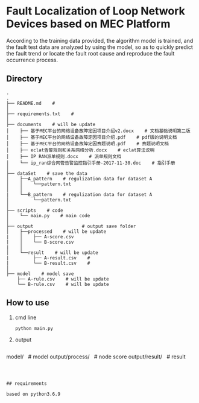 # Fault Localization of Loop Network Devices based on MEC Platform

According to the training data provided, the algorithm model is trained, and the fault test data are analyzed by using the model, so as to quickly predict the fault trend or locate the fault root cause and reproduce the fault occurrence process.

## Directory

```
.
.
├── README.md    #
│
├── requirements.txt    # 
│
├── documents    # will be update
│    ├── 基于MEC平台的网络设备故障定因项目介绍v2.docx    # 文档基础说明第二版
│    ├── 基于MEC平台的网络设备故障定因项目介绍.pdf    # pdf版的说明文档
│    ├── 基于MEC平台的网络设备故障定因赛题说明.pdf    # 赛题说明文档
│    ├── eclat告警规则和关系网络分析.docx    # eclat算法说明
│    ├── IP RAN派单规则.docx    # 派单规则文档 
│    └── ip_ran综合网管告警监控指引手册-2017-11-30.doc    # 指引手册
│
├── dataSet    # save the data 
│    ├──A_pattern    # regulization data for dataset A
│    │    └──pattern.txt    
│    │
|    └──B_pattern    # regulization data for dataset A
│         └──pattern.txt    
│
├── scripts    # code   
│    └── main.py    # main code
│
├── output                  # output save folder
│    ├──processed    # will be update
|    │    ├── A-score.csv    
|    │    └── B-score.csv    
|    │ 
│    └──result    # will be update
|         ├── A-result.csv    #
|         └── B-result.csv    # 
│
├── model    # model save 
    ├── A-rule.csv    # will be update
    └── B-rule.csv    # will be update

```



## How to use

1. cmd line 

   ```
   python main.py
   ```

   

2. output 

   ```
model/    # model 
   output/process/    # node score 
output/result/    # result
   ```
   
   

## requirements

based on python3.6.9

